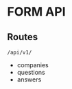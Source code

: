 # FORM API
## Routes
<code>/api/v1/</code>
<ul>
  <li>companies</li>
  <li>questions</li>
  <li>answers</li>
</ul>
